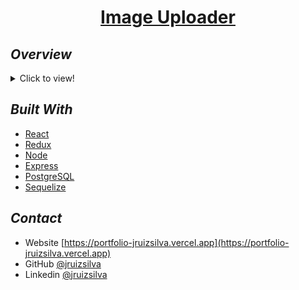 <h1 align="center"><a href="https://image-uploader-frontend-jruizsilva.vercel.app">Image Uploader</a></h1>

## _Overview_

<details>
  <summary>Click to view!</summary>
  <img src="image_uploader.gif">
</details>

## _Built With_

- [React](https://reactjs.org/)
- [Redux](https://redux.js.org/)
- [Node](https://nodejs.org/es/)
- [Express](https://expressjs.com/)
- [PostgreSQL](https://www.postgresql.org/)
- [Sequelize](https://sequelize.org/)

## _Contact_

- Website [https://portfolio-jruizsilva.vercel.app](https://portfolio-jruizsilva.vercel.app)
- GitHub [@jruizsilva](https://github.com/jruizsilva)
- Linkedin [@jruizsilva](https://www.linkedin.com/in/jruizsilva/)

